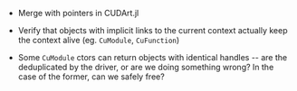 * Merge with pointers in CUDArt.jl

* Verify that objects with implicit links to the current context actually keep the context
  alive (eg. `CuModule`, `CuFunction`)

* Some `CuModule` ctors can return objects with identical handles -- are the deduplicated by
  the driver, or are we doing something wrong? In the case of the former, can we safely free?
